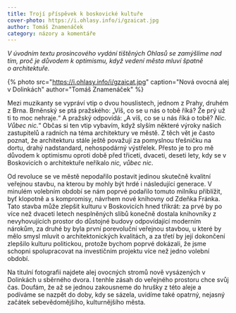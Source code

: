 ```yaml
---
title: Trojí příspěvek k boskovické kultuře
cover-photo: https://i.ohlasy.info/i/gzaicat.jpg
author: Tomáš Znamenáček
category: názory a komentáře
---
```


*V úvodním textu prosincového vydání tištěných Ohlasů se zamýšlíme nad tím, proč je důvodem k optimismu, když vedení města mluví špatně o architektuře.*

{% photo src="https://i.ohlasy.info/i/gzaicat.jpg" caption="Nová ovocná alej v Dolinkách" author="Tomáš Znamenáček" %}

Mezi muzikanty se vypráví vtip o dvou houslistech, jednom z Prahy, druhém z Brna. Brněnský se ptá pražského: „Víš, co se u nás o tobě říká? Že prý už ti to moc nehraje.“ A pražský odpovídá: „A víš, co se u nás říká o tobě? *Nic. Vůbec nic.*“ Občas si ten vtip vybavím, když slyším některé výroky našich zastupitelů a radních na téma architektury ve městě. Z těch vět je často poznat, že architekturu stále ještě považují za pomyslnou třešničku na dortu, drahý nadstandard, nehospodárný výstřelek. Přesto je to pro mě důvodem k optimismu oproti době před třiceti, dvaceti, deseti lety, kdy se v Boskovicích o architektuře neříkalo *nic, vůbec nic*.

Od revoluce se ve městě nepodařilo postavit jedinou skutečně kvalitní veřejnou stavbu, na kterou by mohly být hrdé i následující generace. V minulém volebním období se nám poprvé podařilo tomuto milníku přiblížit, byť klopotně a s kompromisy, návrhem nové knihovny od Zdeňka Fránka. Tato stavba může zlepšit kulturu v Boskovicích hned třikrát: za prvé by po více než dvaceti letech nesplněných slibů konečně dostala knihovníky z nevyhovujících prostor do důstojné budovy odpovídající moderním nárokům, za druhé by byla první porevoluční veřejnou stavbou, u které by mělo smysl mluvit o architektonických kvalitách, a za třetí by její dokončení zlepšilo kulturu politickou, protože bychom poprvé dokázali, že jsme schopni spolupracovat na investičním projektu více než jedno volební období.

Na titulní fotografii najdete alej ovocných stromů nově vysázených v Dolinkách u sběrného dvora. I tenhle zásah do veřejného prostoru chce svůj čas. Doufám, že až se jednou zakousneme do hrušky z této aleje a podíváme se nazpět do doby, kdy se sázela, uvidíme také opatrný, nejasný začátek sebevědomějšího, kulturnějšího města.
